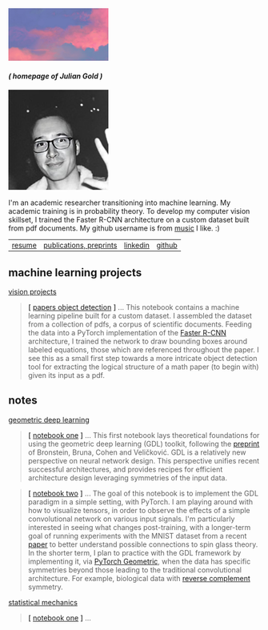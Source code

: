 <img src="gold_a_sky.jpg" alt="" width="200"/>

#### _( homepage of Julian Gold )_

<img src="gold_head.jpg" alt="" width="200"/>

I'm an academic researcher transitioning into machine learning. My academic training is in probability
theory. To develop my computer vision skillset, I trained the Faster R-CNN architecture on a custom dataset built from pdf documents. My github username is from [music](https://en.wikipedia.org/wiki/Hounds_of_Love) I like. :)

| | | | |
|---|---|---|---|
| [resume](https://the-ninth-wave.github.io/gold_resume.pdf) | [publications, preprints](https://the-ninth-wave.github.io/papers/) | [linkedin](https://www.linkedin.com/in/julian-gold) | [github](https://github.com/the-ninth-wave) |

## machine learning projects


[vision projects](https://the-ninth-wave.github.io/vision-projects) 

> __[__ [papers object detection](https://the-ninth-wave.github.io/vision-projects/jupyter/2021/10/21/math-papers-v17.html) __]__ ... This notebook contains a machine learning pipeline built for a custom dataset. I assembled the dataset from a collection of pdfs, a corpus of scientific documents. Feeding the data into a PyTorch implementation of the [Faster R-CNN](https://towardsdatascience.com/faster-rcnn-object-detection-f865e5ed7fc4) architecture, I trained the network to draw bounding boxes around labeled equations, those which are referenced throughout the paper. I see this as a small first step towards a more intricate object detection tool for extracting the logical structure of a math paper (to begin with) given its input as a pdf.

## notes

[geometric deep learning](https://the-ninth-wave.github.io/geometric-deep-learning)

> __[__ [notebook one](https://the-ninth-wave.github.io/geometric-deep-learning/jupyter/2021/10/21/GDL1.html) __]__ ... This first notebook lays theoretical foundations for using the geometric deep learning (GDL) toolkit, following the [preprint](https://arxiv.org/abs/2104.13478) of Bronstein, Bruna, Cohen and Veličković. GDL is a relatively new perspective on neural network design. This perspective unifies recent successful architectures, and provides recipes for efficient architecture design leveraging symmetries of the input data. 

> __[__ [notebook two](https://the-ninth-wave.github.io/geometric-deep-learning/jupyter/2021/10/24/GDL2.html) __]__ ... The goal of this notebook is to implement the GDL paradigm in a simple setting, with PyTorch. I am playing around with how to visualize tensors, in order to observe the effects of a simple convolutional network on various input signals. I'm particularly interested in seeing what changes post-training, with a longer-term goal of running experiments with the MNIST dataset from a recent [paper](https://arxiv.org/abs/1803.06442) to better understand possible connections to spin glass theory. In the shorter term, I plan to practice with the GDL framework by implementing it, via [PyTorch Geometric](https://pytorch-geometric.readthedocs.io/en/latest/), when the data has specific symmetries beyond those leading to the traditional convolutional architecture. For example, biological data with [reverse complement](http://www.bioinformatics.org/sms/rev_comp.html) symmetry.

[statistical mechanics](https://the-ninth-wave.github.io/stat-mech)

> __[__ [notebook one](https://the-ninth-wave.github.io/stat-mech/jupyter/2019/04/01/M450-Lec1.html) __]__ ...      

